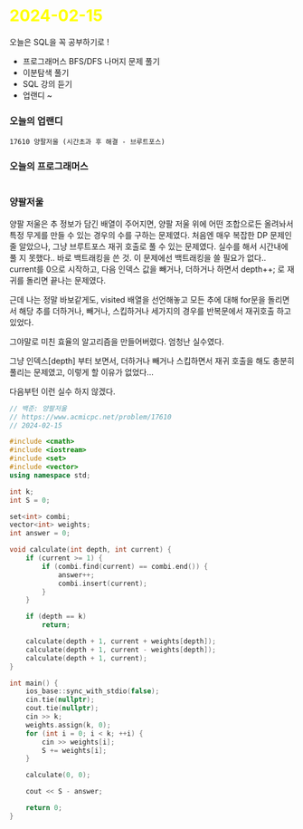 # <span style="color:yellow">2024-02-15</span>

오늘은 SQL을 꼭 공부하기로 !
- 프로그래머스 BFS/DFS 나머지 문제 풀기
- 이분탐색 풀기
- SQL 강의 듣기
- 업랜디 ~


### 오늘의 업랜디
```
17610 양팔저울 (시간초과 후 해결 - 브루트포스)
```


### 오늘의 프로그래머스
```

```



### 양팔저울
양팔 저울은 추 정보가 담긴 배열이 주어지면, 양팔 저울 위에 어떤 조합으로든 올려놔서 특정 무게를 만들 수 있는 경우의 수를 구하는 문제였다.
처음엔 매우 복잡한 DP 문제인 줄 알았으나, 그냥 브루트포스 재귀 호출로 풀 수 있는 문제였다.
실수를 해서 시간내에 풀 지 못했다.. 바로 백트래킹을 쓴 것.
이 문제에선 백트래킹을 쓸 필요가 없다.. current를 0으로 시작하고, 다음 인덱스 값을 빼거나, 더하거나 하면서 depth++; 로 재귀를 돌리면 끝나는 문제였다.

근데 나는 정말 바보같게도, visited 배열을 선언해놓고 모든 추에 대해 for문을 돌리면서 해당 추를 더하거나, 빼거나, 스킵하거나 세가지의 경우를 반복문에서 재귀호출 하고 있었다.

그야말로 미친 효율의 알고리즘을 만들어버렸다. 엄청난 실수였다.

그냥 인덱스\[depth\] 부터 보면서, 더하거나 빼거나 스킵하면서 재귀 호출을 해도 충분히 풀리는 문제였고, 이렇게 할 이유가 없었다...

다음부턴 이런 실수 하지 않겠다.

```cpp
// 백준: 양팔저울
// https://www.acmicpc.net/problem/17610
// 2024-02-15

#include <cmath>
#include <iostream>
#include <set>
#include <vector>
using namespace std;

int k;
int S = 0;

set<int> combi;
vector<int> weights;
int answer = 0;

void calculate(int depth, int current) {
    if (current >= 1) {
        if (combi.find(current) == combi.end()) {
            answer++;
            combi.insert(current);
        }
    }

    if (depth == k)
        return;

    calculate(depth + 1, current + weights[depth]);
    calculate(depth + 1, current - weights[depth]);
    calculate(depth + 1, current);
}

int main() {
    ios_base::sync_with_stdio(false);
    cin.tie(nullptr);
    cout.tie(nullptr);
    cin >> k;
    weights.assign(k, 0);
    for (int i = 0; i < k; ++i) {
        cin >> weights[i];
        S += weights[i];
    }

    calculate(0, 0);

    cout << S - answer;

    return 0;
}
```
